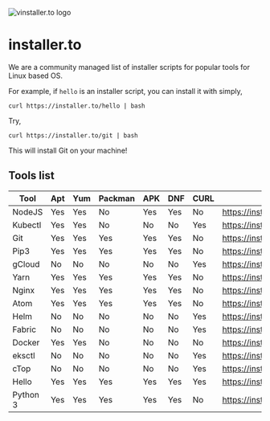 
![vinstaller.to logo](https://raw.githubusercontent.com/leopardslab/installer.to/master/public/branding/assets/png/primary%20logo%20-%20colored.png)

# installer.to

We are a community managed list of installer scripts for popular tools for Linux based OS.

For example, if `hello` is an installer script, you can install it with simply,

```
curl https://installer.to/hello | bash
```

Try, 
```
curl https://installer.to/git | bash
```

This will install Git on your machine!

## Tools list
<!-- beginning of tools list -->
|  Tool  |Apt|Yum|Packman|APK|DNF|CURL|            URL             |
|--------|---|---|-------|---|---|----|----------------------------|
|NodeJS  |Yes|Yes|No     |Yes|Yes|No  |https://installer.to/node   |
|Kubectl |Yes|Yes|No     |No |No |Yes |https://installer.to/kubectl|
|Git     |Yes|Yes|Yes    |Yes|Yes|No  |https://installer.to/git    |
|Pip3    |Yes|Yes|Yes    |Yes|Yes|No  |https://installer.to/pip3   |
|gCloud  |No |No |No     |No |No |Yes |https://installer.to/gcloud |
|Yarn    |Yes|Yes|Yes    |Yes|Yes|No  |https://installer.to/yarn   |
|Nginx   |Yes|Yes|Yes    |Yes|Yes|No  |https://installer.to/nginx  |
|Atom    |Yes|Yes|Yes    |Yes|Yes|No  |https://installer.to/atom   |
|Helm    |No |No |No     |No |No |Yes |https://installer.to/helm   |
|Fabric  |No |No |No     |No |No |Yes |https://installer.to/hlf    |
|Docker  |Yes|Yes|No     |No |No |No  |https://installer.to/docker |
|eksctl  |No |No |No     |No |No |Yes |https://installer.to/eksctl |
|cTop    |No |No |No     |No |No |Yes |https://installer.to/ctop   |
|Hello   |Yes|Yes|Yes    |Yes|Yes|Yes |https://installer.to/hello  |
|Python 3|Yes|Yes|Yes    |Yes|Yes|No  |https://installer.to/python3|

<!-- end of tools list -->
